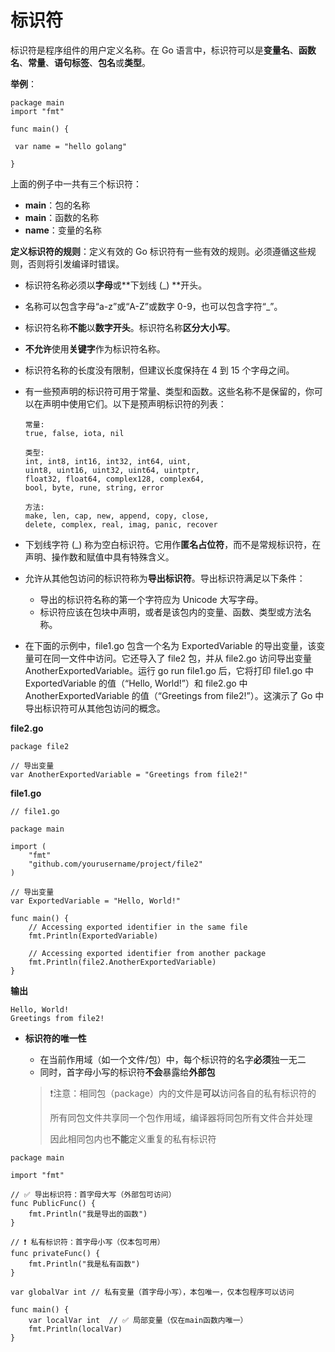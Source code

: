 # 标识符

标识符是程序组件的用户定义名称。在 Go 语言中，标识符可以是**变量名**、**函数名**、**常量**、**语句标签**、**包名**或**类型**。

**举例**：

```golang
package main
import "fmt"

func main() {

 var name = "hello golang"
  
}
```
上面的例子中一共有三个标识符： 
* **main**：包的名称
* **main**：函数的名称
* **name**：变量的名称

**定义标识符的规则**：定义有效的 Go 标识符有一些有效的规则。必须遵循这些规则，否则将引发编译时错误。
* 标识符名称必须以**字母**或**下划线 (_) **开头。
* 名称可以包含字母“a-z”或“A-Z”或数字 0-9，也可以包含字符“_”。
* 标识符名称**不能**以**数字开头**。标识符名称**区分大小写**。
* **不允许**使用**关键字**作为标识符名称。
* 标识符名称的长度没有限制，但建议长度保持在 4 到 15 个字母之间。

* 有一些预声明的标识符可用于常量、类型和函数。这些名称不是保留的，你可以在声明中使用它们。以下是预声明标识符的列表：
  ```
  常量:
  true, false, iota, nil
  
  类型:
  int, int8, int16, int32, int64, uint,
  uint8, uint16, uint32, uint64, uintptr,
  float32, float64, complex128, complex64,
  bool, byte, rune, string, error
  
  方法:
  make, len, cap, new, append, copy, close, 
  delete, complex, real, imag, panic, recover
  ```
* 下划线字符 (_) 称为空白标识符。它用作**匿名占位符**，而不是常规标识符，在声明、操作数和赋值中具有特殊含义。
* 允许从其他包访问的标识符称为**导出标识符**。导出标识符满足以下条件：
  * 导出的标识符名称的第一个字符应为 Unicode 大写字母。
  * 标识符应该在包块中声明，或者是该包内的变量、函数、类型或方法名称。
* 在下面的示例中，file1.go 包含一个名为 ExportedVariable 的导出变量，该变量可在同一文件中访问。它还导入了 file2 包，并从 file2.go 访问导出变量 AnotherExportedVariable。运行 go run file1.go 后，它将打印 file1.go 中 ExportedVariable 的值（“Hello, World!”）和 file2.go 中 AnotherExportedVariable 的值（“Greetings from file2!”）。这演示了 Go 中导出标识符可从其他包访问的概念。

**file2.go**

  ```golang
  package file2
  
  // 导出变量
  var AnotherExportedVariable = "Greetings from file2!"
  ```

**file1.go**

  ```golang
  // file1.go
  
  package main
  
  import (
      "fmt"
      "github.com/yourusername/project/file2"
  )
  
  // 导出变量
  var ExportedVariable = "Hello, World!"
  
  func main() {
      // Accessing exported identifier in the same file
      fmt.Println(ExportedVariable)
  
      // Accessing exported identifier from another package
      fmt.Println(file2.AnotherExportedVariable)
  }
  ```

**输出**

```
Hello, World!
Greetings from file2!
```

* **标识符的唯一性**
  * 在当前作用域（如一个文件/包）中，每个标识符的名字**必须**独一无二
  * 同时，首字母小写的标识符**不会**暴露给**外部包**

  >
  > ❗注意：相同包（package）内的文件是**可以**访问各自的私有标识符的
  > 
  >   所有同包文件共享同一个包作用域，编译器将同包所有文件合并处理
  > 
  >   因此相同包内也**不能**定义重复的私有标识符
  >

```
package main

import "fmt"

// ✅ 导出标识符：首字母大写（外部包可访问）
func PublicFunc() {
    fmt.Println("我是导出的函数")
}

// ❗ 私有标识符：首字母小写（仅本包可用）
func privateFunc() {
    fmt.Println("我是私有函数")
}

var globalVar int // 私有变量（首字母小写），本包唯一，仅本包程序可以访问

func main() {
    var localVar int  // ✅ 局部变量（仅在main函数内唯一）
    fmt.Println(localVar)
}
```



  
